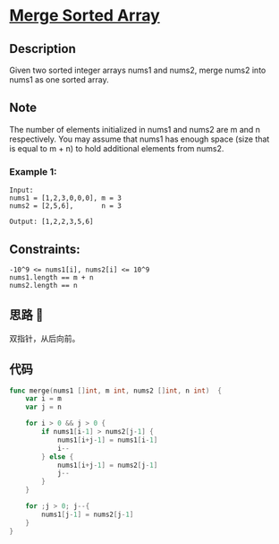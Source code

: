 # [Merge Sorted Array](https://leetcode-cn.com/problems/merge-sorted-array/)

## Description

Given two sorted integer arrays nums1 and nums2, merge nums2 into nums1 as one sorted array.

## Note

The number of elements initialized in nums1 and nums2 are m and n respectively.
You may assume that nums1 has enough space (size that is equal to m + n) to hold additional elements from nums2.

### Example 1:

````
Input:
nums1 = [1,2,3,0,0,0], m = 3
nums2 = [2,5,6],       n = 3

Output: [1,2,2,3,5,6]
````

## Constraints:

````
-10^9 <= nums1[i], nums2[i] <= 10^9
nums1.length == m + n
nums2.length == n
````


## 思路 :whale:

双指针，从后向前。

## 代码
```` Go
func merge(nums1 []int, m int, nums2 []int, n int)  {
    var i = m
    var j = n

    for i > 0 && j > 0 {
        if nums1[i-1] > nums2[j-1] {
            nums1[i+j-1] = nums1[i-1]
            i--
        } else {
            nums1[i+j-1] = nums2[j-1]
            j--
        }
    }

    for ;j > 0; j--{
        nums1[j-1] = nums2[j-1]
    }
}
````


